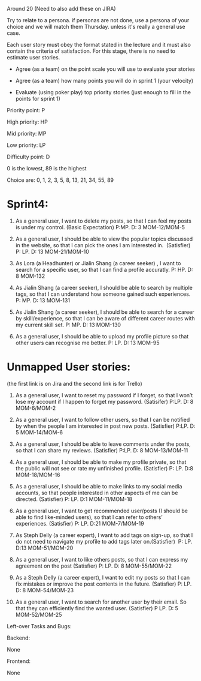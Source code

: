 Around 20 (Need to also add these on JIRA)

Try to relate to a persona. if personas are not done, use a persona of your choice and we will match them Thursday. unless it's really a general use case.



Each user story must obey the format stated in the lecture and it must also contain the criteria of satisfaction. For this stage, there is no need to estimate user stories. 



 - Agree (as a team) on the point scale you will use to evaluate your stories

 - Agree (as a team) how many points you will do in sprint 1 (your velocity)

 - Evaluate (using poker play) top priority stories (just enough to fill in the points for sprint 1)



Priority point: P

High priority: HP

Mid priority: MP

Low priority: LP



Difficulty point: D

0 is the lowest, 89 is the highest

Choice are: 0, 1, 2, 3, 5, 8, 13, 21, 34, 55, 89



# Sprint4:

1. As a general user, I want to delete my posts, so that I can feel my posts is under my control. (Basic Expectation) P:MP. D: 3 MOM-12/MOM-5

2. As a general user, I should be able to view the popular topics discussed in the website, so that I can pick the ones I am interested in.  (Satisfier) P: LP. D: 13 MOM-21/MOM-10

3. As Lora (a Headhunter) or Jialin Shang (a career seeker) , I want to search for a specific user, so that I can find a profile accuratly. P: HP. D: 8 MOM-132

4. As Jialin Shang (a career seeker), I should be able to search by multiple tags, so that I can understand how someone gained such experiences. P: MP. D: 13 MOM-131

5. As Jialin Shang (a career seeker), I should be able to search for a career by skill/experience, so that I can be aware of different career routes with my current skill set. P: MP. D: 13 MOM-130

6. As a general user, I should be able to upload my profile picture so that other users can recognise me better. P: LP. D: 13 MOM-95

# Unmapped User stories:

(the first link is on Jira and the second link is for Trello)

1. As a general user, I want to reset my password if I forget, so that I won’t lose my account if I happen to forget my password. (Satisifer) P:LP. D: 8 MOM-6/MOM-2

2. As a general user, I want to follow other users, so that I can be notified by when the people I am interested in post new posts. (Satisfier) P:LP. D: 5 MOM-14/MOM-6

3. As a general user, I should be able to leave comments under the posts, so that I can share my reviews. (Satisfier) P:LP. D: 8 MOM-13/MOM-11

4. As a general user, I should be able to make my profile private, so that the public will not see or rate my unfinished profile. (Satisfier) P: LP. D:8 MOM-18/MOM-16

5. As a general user, I should be able to make links to my social media accounts, so that people interested in other aspects of me can be directed. (Satisfier) P: LP. D:1 MOM-11/MOM-18

6. As a general user, I want to get recommended user/posts (I should be able to find like-minded users), so that I can refer to others’ experiences. (Satisfier) P: LP. D:21 MOM-7/MOM-19

7. As Steph Delly (a career expert), I want to add tags on sign-up, so that I do not need to navigate my profile to add tags later on.(Satisfier)  P: LP. D:13 MOM-51/MOM-20

8. As a general user, I want to like others posts, so that I can express my agreement on the post (Satisfier) P: LP. D: 8 MOM-55/MOM-22

9. As a Steph Delly (a career expert), I want to edit my posts so that I can fix mistakes or improve the post contents in the future. (Satisfier) P: LP. D: 8 MOM-54/MOM-23

10. As a general user, I want to search for another user by their email. So that they can efficiently find the wanted user. (Satisfier) P LP. D: 5 MOM-52/MOM-25



Left-over Tasks and Bugs:

Backend:

None

Frontend:

None
